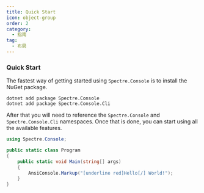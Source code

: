 ```yaml
---
title: Quick Start
icon: object-group
order: 2
category:
  - 指南
tag:
  - 布局
---
```

### Quick Start

The fastest way of getting started using `Spectre.Console` is to install the NuGet package.

```
dotnet add package Spectre.Console
dotnet add package Spectre.Console.Cli
```

After that you will need to reference the `Spectre.Console` and `Spectre.Console.Cli` namespaces. Once that is done, you can start using all the available features.

```c#
using Spectre.Console;

public static class Program
{
    public static void Main(string[] args)
    {
        AnsiConsole.Markup("[underline red]Hello[/] World!");
    }
}
```